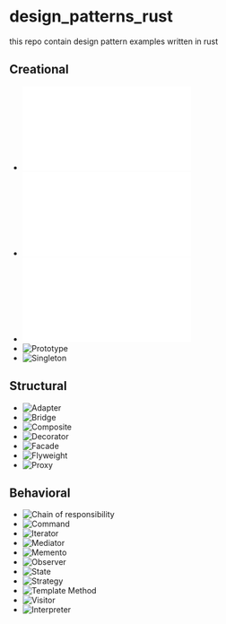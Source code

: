 # design_patterns_rust
this repo contain design pattern examples written in rust
## Creational
- ![Factory](src/factory.rs)
- ![Abstract Factory](src/abstract_factory.rs)
- ![Builder](src/builder.rs)
- ![Prototype]()
- ![Singleton]()
## Structural 
- ![Adapter]()
- ![Bridge]()
- ![Composite]()
- ![Decorator]()
- ![Facade]()
- ![Flyweight]()
- ![Proxy]()
## Behavioral
- ![Chain of responsibility]()
- ![Command]()
- ![Iterator]()
- ![Mediator]()
- ![Memento]()
- ![Observer]()
- ![State]()
- ![Strategy]()
- ![Template Method]()
- ![Visitor]()
- ![Interpreter]()
